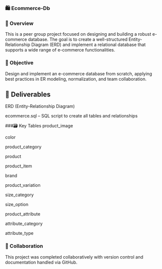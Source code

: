 ### 🛍️ Ecommerce-Db
### 📘 Overview
This is a peer group project focused on designing and building a robust e-commerce database. The goal is to create a well-structured Entity-Relationship Diagram (ERD) and implement a relational database that supports a wide range of e-commerce functionalities.

### 🎯 Objective
Design and implement an e-commerce database from scratch, applying best practices in ER modeling, normalization, and team collaboration.

## 📂 Deliverables
ERD (Entity-Relationship Diagram)

ecommerce.sql – SQL script to create all tables and relationships

###🗃️ Key Tables
product_image

color

product_category

product

product_item

brand

product_variation

size_category

size_option

product_attribute

attribute_category

attribute_type

### 🤝 Collaboration
This project was completed collaboratively with version control and documentation handled via GitHub.

